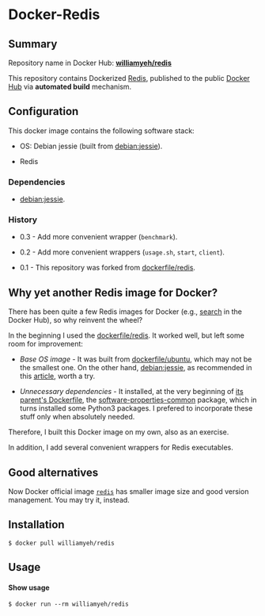 Docker-Redis
============

## Summary

Repository name in Docker Hub: **[williamyeh/redis](https://registry.hub.docker.com/u/williamyeh/redis/)**

This repository contains Dockerized [Redis](http://redis.io/), published to the public [Docker Hub](https://registry.hub.docker.com/) via **automated build** mechanism.



## Configuration

This docker image contains the following software stack:

- OS: Debian jessie (built from [debian:jessie](https://registry.hub.docker.com/_/debian/)).

- Redis


### Dependencies

- [debian:jessie](https://registry.hub.docker.com/_/debian/).


### History

- 0.3 - Add more convenient wrapper (`benchmark`).

- 0.2 - Add more convenient wrappers (`usage.sh`, `start`, `client`).

- 0.1 - This repository was forked from [dockerfile/redis](https://github.com/dockerfile/redis). 


## Why yet another Redis image for Docker?

There has been quite a few Redis images for Docker (e.g., [search](https://registry.hub.docker.com/search?q=redis) in the Docker Hub), so why reinvent the wheel?

In the beginning I used the [dockerfile/redis](https://github.com/dockerfile/redis). It worked well, but left some room for improvement:

- *Base OS image* - It was built from [dockerfile/ubuntu](https://registry.hub.docker.com/u/dockerfile/ubuntu/), which may not be the smallest one.  On the other hand, [debian:jessie](https://registry.hub.docker.com/_/debian/), as recommended in this [article](http://crosbymichael.com/dockerfile-best-practices-take-2.html), worth a try.

- *Unnecessary dependencies* - It installed, at the very beginning of [its parent's Dockerfile](https://github.com/dockerfile/ubuntu/blob/master/Dockerfile), the [software-properties-common](https://packages.debian.org/sid/admin/software-properties-common) package, which in turns installed some Python3 packages.  I prefered to incorporate these stuff only when absolutely needed.

Therefore, I built this Docker image on my own, also as an exercise.

In addition, I add several convenient wrappers for Redis executables.


## Good alternatives

Now Docker official image [`redis`](https://registry.hub.docker.com/_/redis/) has smaller image size and good version management. You may try it, instead.



## Installation

   ```
   $ docker pull williamyeh/redis
   ```


## Usage


#### Show usage

```
$ docker run --rm williamyeh/redis
```
